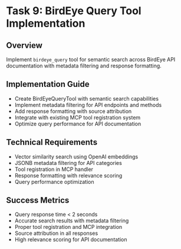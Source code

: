 # Task 9: BirdEye Query Tool Implementation

## Overview
Implement `birdeye_query` tool for semantic search across BirdEye API documentation with metadata filtering and response formatting.

## Implementation Guide
- Create BirdEyeQueryTool with semantic search capabilities
- Implement metadata filtering for API endpoints and methods
- Add response formatting with source attribution
- Integrate with existing MCP tool registration system
- Optimize query performance for API documentation

## Technical Requirements
- Vector similarity search using OpenAI embeddings
- JSONB metadata filtering for API categories
- Tool registration in MCP handler
- Response formatting with relevance scoring
- Query performance optimization

## Success Metrics
- Query response time < 2 seconds
- Accurate search results with metadata filtering
- Proper tool registration and MCP integration
- Source attribution in all responses
- High relevance scoring for API documentation